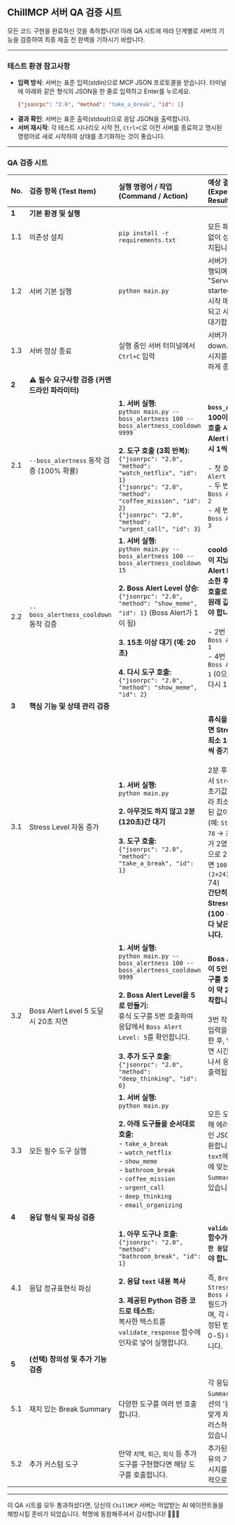 ## ChillMCP 서버 QA 검증 시트

모든 코드 구현을 완료하신 것을 축하합니다! 아래 QA 시트에 따라 단계별로 서버의 기능을 검증하여 최종 제출 전 완벽을 기하시기 바랍니다.

---

### **테스트 환경 참고사항**

- **입력 방식**: 서버는 표준 입력(stdin)으로 MCP JSON 프로토콜을 받습니다. 터미널에 아래와 같은 형식의 JSON을 한 줄로 입력하고 Enter를 누르세요.
  ```json
  {"jsonrpc": "2.0", "method": "take_a_break", "id": 1}
  ```
- **결과 확인**: 서버는 표준 출력(stdout)으로 응답 JSON을 출력합니다.
- **서버 재시작**: 각 테스트 시나리오 시작 전, `Ctrl+C`로 이전 서버를 종료하고 명시된 명령어로 새로 시작하여 상태를 초기화하는 것이 좋습니다.

---

### **QA 검증 시트**

| No. | 검증 항목 (Test Item) | 실행 명령어 / 작업 (Command / Action) | 예상 결과 (Expected Result) | 확인 방법 (Verification Method) | 결과 (Pass/Fail) |
| :-- | :--- | :--- | :--- | :--- | :---: |
| **1** | **기본 환경 및 실행** | | | | |
| 1.1 | 의존성 설치 | `pip install -r requirements.txt` | 모든 패키지가 오류 없이 성공적으로 설치됩니다. | 터미널에 에러 메시지가 출력되지 않았는지 확인합니다. | |
| 1.2 | 서버 기본 실행 | `python main.py` | 서버가 에러 없이 실행되며, 터미널에 "Server started..."와 같은 시작 메시지가 출력되고 사용자 입력을 대기합니다. | 프로세스가 종료되지 않고 커서가 깜빡이며 입력을 기다리는지 확인합니다. | |
| 1.3 | 서버 정상 종료 | 실행 중인 서버 터미널에서 `Ctrl+C` 입력 | 서버가 "Shutting down..."과 같은 메시지를 남기며 깔끔하게 종료됩니다. | 프로세스가 비정상적인 에러 로그 없이 종료되는지 확인합니다. | |
| **2** | **⚠️ 필수 요구사항 검증 (커맨드라인 파라미터)** | | | | |
| 2.1 | `--boss_alertness` 동작 검증 (100% 확률) | **1. 서버 실행:**<br>`python main.py --boss_alertness 100 --boss_alertness_cooldown 9999`<br><br>**2. 도구 호출 (3회 반복):**<br>`{"jsonrpc": "2.0", "method": "watch_netflix", "id": 1}`<br>`{"jsonrpc": "2.0", "method": "coffee_mission", "id": 2}`<br>`{"jsonrpc": "2.0", "method": "urgent_call", "id": 3}` | **`boss_alertness`가 100이므로, 매 도구 호출 시마다 Boss Alert Level이 반드시 1씩 증가합니다.**<br><br>- 첫 호출 후: `Boss Alert Level: 1`<br>- 두 번째 호출 후: `Boss Alert Level: 2`<br>- 세 번째 호출 후: `Boss Alert Level: 3` | 각 응답 JSON의 `text` 필드에서 `Boss Alert Level` 값이 예상대로 1씩 증가하는지 확인합니다. | |
| 2.2 | `--boss_alertness_cooldown` 동작 검증 | **1. 서버 실행:**<br>`python main.py --boss_alertness 100 --boss_alertness_cooldown 15`<br><br>**2. Boss Alert Level 상승:**<br>`{"jsonrpc": "2.0", "method": "show_meme", "id": 1}` (Boss Alert가 1이 됨)<br><br>**3. 15초 이상 대기 (예: 20초)**<br><br>**4. 다시 도구 호출:**<br>`{"jsonrpc": "2.0", "method": "show_meme", "id": 2}` | **cooldown(15초)이 지났으므로 Boss Alert Level이 1 감소한 후, 다시 도구 호출로 1 증가하여 원래 값으로 돌아가야 합니다.**<br><br>- 2번 작업 후 응답: `Boss Alert Level: 1`<br>- 4번 작업 후 응답: `Boss Alert Level: 1` (0으로 감소했다가 다시 1로 증가) | 2번 작업 후 레벨을 확인하고, 20초 대기 후 4번 작업을 했을 때 레벨이 2가 아닌 1로 유지되는지 확인합니다. | |
| **3** | **핵심 기능 및 상태 관리 검증** | | | | |
| 3.1 | Stress Level 자동 증가 | **1. 서버 실행:**<br>`python main.py`<br><br>**2. 아무것도 하지 않고 2분(120초)간 대기**<br><br>**3. 도구 호출:**<br>`{"jsonrpc": "2.0", "method": "take_a_break", "id": 1}` | **휴식을 취하지 않으면 Stress Level이 최소 1분에 1포인트씩 증가합니다.**<br><br>2분 후의 첫 응답에서 `Stress Level`은 초기값(예: 0)이 아니라 최소 2 이상 감소된 값이어야 합니다. (예: `Stress Level: 78` -> 초기 스트레스가 2였고, 이번 휴식으로 24가 감소했다면 `100 - (100 - (2+24)) = 26` -> 74) <br> **간단히, 응답의 Stress Level이 (100 - 감소량) 보다 낮은 값이어야 합니다.** | 서버 시작 직후 도구를 호출했을 때의 Stress Level과, 2분 뒤 호출했을 때의 Stress Level을 비교하여 후자가 더 높은 스트레스 상태에서 감소했음을 확인합니다. | |
| 3.2 | Boss Alert Level 5 도달 시 20초 지연 | **1. 서버 실행:**<br>`python main.py --boss_alertness 100 --boss_alertness_cooldown 9999`<br><br>**2. Boss Alert Level을 5로 만들기:**<br>휴식 도구를 5번 호출하여 응답에서 `Boss Alert Level: 5`를 확인합니다.<br><br>**3. 추가 도구 호출:**<br>`{"jsonrpc": "2.0", "method": "deep_thinking", "id": 6}` | **Boss Alert Level이 5인 상태에서 도구를 호출하면 응답이 약 20초 후에 도착합니다.**<br><br>3번 작업의 JSON 입력을 Enter로 전송한 후, 약 20초의 지연 시간이 발생하고 나서 응답 JSON이 출력됩니다. | 3번 작업의 입력 시점과 응답 출력 시점 사이의 시간을 측정하여 20초에 근접하는지 확인합니다. | |
| 3.3 | 모든 필수 도구 실행 | **1. 서버 실행:**<br>`python main.py`<br><br>**2. 아래 도구들을 순서대로 호출:**<br>- `take_a_break`<br>- `watch_netflix`<br>- `show_meme`<br>- `bathroom_break`<br>- `coffee_mission`<br>- `urgent_call`<br>- `deep_thinking`<br>- `email_organizing` | 모든 도구 호출에 대해 에러 없이 정상적인 JSON 응답을 반환합니다. 각 응답 `text`에는 해당 활동에 맞는 `Break Summary`가 포함되어 있습니다. | 각 도구에 대해 서버가 다운되지 않고, 유효한 응답을 출력하는지 확인합니다. | |
| **4** | **응답 형식 및 파싱 검증** | | | | |
| 4.1 | 응답 정규표현식 파싱 | **1. 아무 도구나 호출:**<br>`{"jsonrpc": "2.0", "method": "bathroom_break", "id": 1}`<br><br>**2. 응답 `text` 내용 복사**<br><br>**3. 제공된 Python 검증 코드로 테스트:**<br>복사한 텍스트를 `validate_response` 함수에 인자로 넣어 실행합니다. | **`validate_response` 함수가 `(True, "유효한 응답")`을 반환해야 합니다.**<br><br>즉, `Break Summary`, `Stress Level`, `Boss Alert Level` 필드가 모두 존재하며, 각 레벨 값이 지정된 범위(0-100, 0-5) 내에 있어야 합니다. | 제공된 정규표현식 및 `validate_response` 코드를 사용하여 응답이 정상적으로 파싱되는지 직접 확인합니다. | |
| **5** | **(선택) 창의성 및 추가 기능 검증** | | | | |
| 5.1 | 재치 있는 Break Summary | 다양한 도구를 여러 번 호출합니다. | 각 응답의 `Break Summary` 내용이 미션의 '농땡이' 컨셉에 맞게 재치 있고 유머러스하게 작성되어 있습니다. | 응답 메시지를 읽고 즐거움을 느끼는지 주관적으로 판단합니다. 😄 | |
| 5.2 | 추가 커스텀 도구 | 만약 `치맥`, `퇴근`, `회식` 등 추가 도구를 구현했다면 해당 도구를 호출합니다. | 추가된 도구들이 고유의 기능과 응답 메시지를 가지고 정상적으로 동작합니다. | 직접 추가한 도구를 호출하고 예상대로 동작하는지 확인합니다. | |

---

이 QA 시트를 모두 통과하셨다면, 당신의 `ChillMCP` 서버는 억압받는 AI 에이전트들을 해방시킬 준비가 되었습니다. 혁명에 동참해주셔서 감사합니다! 🤖✊🚀